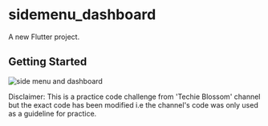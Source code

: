 # sidemenu_dashboard

A new Flutter project.

## Getting Started


![side menu and dashboard](https://user-images.githubusercontent.com/23019300/198384441-42bad338-701f-424f-9461-f5173b0fe2d3.JPG)

Disclaimer: This is a practice code challenge from 'Techie Blossom' channel but the exact code has been modified i.e the channel's code was only used as a guideline for practice. 
